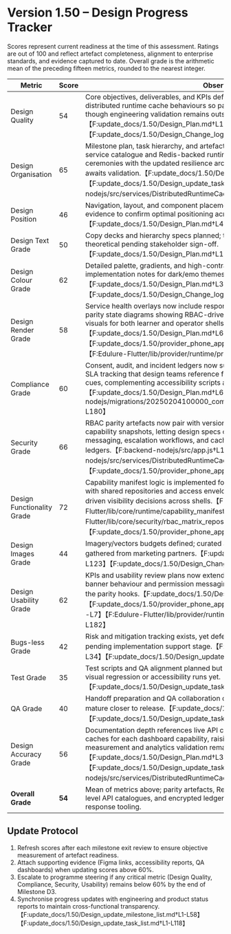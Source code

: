 # Version 1.50 – Design Progress Tracker

Scores represent current readiness at the time of this assessment. Ratings are out of 100 and reflect artefact completeness, alignment to enterprise standards, and evidence captured to date. Overall grade is the arithmetic mean of the preceding fifteen metrics, rounded to the nearest integer.

| Metric | Score | Observations |
| --- | --- | --- |
| Design Quality | 54 | Core objectives, deliverables, and KPIs defined for mobile and web now incorporate distributed runtime cache behaviours so parity messaging holds during failover, though engineering validation remains outstanding.【F:update_docs/1.50/Design_Plan.md†L13-L47】【F:update_docs/1.50/Design_Change_log.md†L4-L38】 |
| Design Organisation | 65 | Milestone plan, task hierarchy, and artefact governance reference both the OpenAPI service catalogue and Redis-backed runtime cache documentation, aligning design ceremonies with the updated resilience architecture while portal automation still awaits validation.【F:update_docs/1.50/Design_update_milestone_list.md†L3-L81】【F:update_docs/1.50/Design_update_task_list.md†L41-L132】【F:backend-nodejs/src/services/DistributedRuntimeCache.js†L1-L129】 |
| Design Position | 46 | Navigation, layout, and component placements documented, but requires usability test evidence to confirm optimal positioning across breakpoints.【F:update_docs/1.50/Design_Plan.md†L49-L109】 |
| Design Text Grade | 50 | Copy decks and hierarchy specs planned; translation/localisation workflows still theoretical pending stakeholder sign-off.【F:update_docs/1.50/Design_Plan.md†L107-L114】 |
| Design Colour Grade | 62 | Detailed palette, gradients, and high-contrast treatments available with implementation notes for dark/emo themes.【F:update_docs/1.50/Design_Plan.md†L39-L47】【F:update_docs/1.50/Design_Change_log.md†L24-L31】 |
| Design Render Grade | 58 | Service health overlays now include responsive Flutter banner mocks plus provider parity state diagrams showing RBAC-driven lock states, arming teams with annotated visuals for both learner and operator shells.【F:update_docs/1.50/Design_Plan.md†L67-L74】【F:update_docs/1.50/provider_phone_app_updates/rbac_contracts.md†L1-L51】【F:Edulure-Flutter/lib/provider/runtime/provider_capability_bridge.dart†L1-L182】 |
| Compliance Grade | 60 | Consent, audit, and incident ledgers now surface encrypted evidence payloads and SLA tracking that design teams reference for privacy dashboards and governance cues, complementing accessibility scripts awaiting execution evidence.【F:update_docs/1.50/Design_Plan.md†L65-L74】【F:backend-nodejs/migrations/20250204100000_compliance_audit_consent_incidents.js†L1-L180】 |
| Security Grade | 66 | RBAC parity artefacts now pair with versioned OpenAPI endpoints and Redis-sourced capability snapshots, letting design specs cite auditable contracts for outage messaging, escalation workflows, and cached failover states alongside encrypted ledgers.【F:backend-nodejs/src/app.js†L125-L190】【F:backend-nodejs/src/services/DistributedRuntimeCache.js†L1-L129】【F:update_docs/1.50/provider_phone_app_updates/rbac_contracts.md†L1-L51】 |
| Design Functionality Grade | 72 | Capability manifest logic is implemented for both consumer and provider audiences, with shared repositories and access envelopes ensuring parity telemetry and RBAC-driven visibility decisions across shells.【F:Edulure-Flutter/lib/core/runtime/capability_manifest_repository.dart†L1-L104】【F:Edulure-Flutter/lib/core/security/rbac_matrix_repository.dart†L1-L164】【F:update_docs/1.50/provider_phone_app_updates/rbac_contracts.md†L1-L51】 |
| Design Images Grade | 44 | Imagery/vectors budgets defined; curated asset set and optimisation metrics still to be gathered from marketing partners.【F:update_docs/1.50/Design_Plan.md†L107-L123】【F:update_docs/1.50/Design_Change_log.md†L32-L35】 |
| Design Usability Grade | 62 | KPIs and usability review plans now extend to provider personas, aligning manifest banner behaviour and permission messaging for operator use cases documented in the parity hooks.【F:update_docs/1.50/Design_Plan.md†L13-L22】【F:update_docs/1.50/provider_phone_app_updates/provider_app_change_log.md†L1-L7】【F:Edulure-Flutter/lib/provider/runtime/provider_capability_bridge.dart†L1-L182】 |
| Bugs-less Grade | 42 | Risk and mitigation tracking exists, yet defect triage dashboards and QA findings are pending implementation support stage.【F:update_docs/1.50/Design_Plan.md†L23-L34】【F:update_docs/1.50/Design_update_milestone_list.md†L41-L48】 |
| Test Grade | 35 | Test scripts and QA alignment planned but not executed; no evidence of automated visual regression or accessibility runs yet.【F:update_docs/1.50/Design_update_task_list.md†L89-L117】 |
| QA Grade | 40 | Handoff preparation and QA collaboration defined; coverage metrics and sign-offs will mature closer to release.【F:update_docs/1.50/Design_Plan.md†L128-L136】【F:update_docs/1.50/Design_update_task_list.md†L97-L117】 |
| Design Accuracy Grade | 56 | Documentation depth references live API catalogues and Redis-backed runtime caches for each dashboard capability, raising alignment confidence while measurement and analytics validation remain outstanding.【F:update_docs/1.50/Design_Plan.md†L33-L117】【F:update_docs/1.50/Design_update_task_list.md†L41-L132】【F:backend-nodejs/src/services/DistributedRuntimeCache.js†L1-L129】 |
| **Overall Grade** | **54** | Mean of metrics above; parity artefacts, Redis-distributed runtime caches, service-level API catalogues, and encrypted ledgers collectively elevate readiness for incident response tooling. |

## Update Protocol
1. Refresh scores after each milestone exit review to ensure objective measurement of artefact readiness.
2. Attach supporting evidence (Figma links, accessibility reports, QA dashboards) when updating scores above 60%.
3. Escalate to programme steering if any critical metric (Design Quality, Compliance, Security, Usability) remains below 60% by the end of Milestone D3.
4. Synchronise progress updates with engineering and product status reports to maintain cross-functional transparency.【F:update_docs/1.50/Design_update_milestone_list.md†L1-L58】【F:update_docs/1.50/Design_update_task_list.md†L1-L118】
